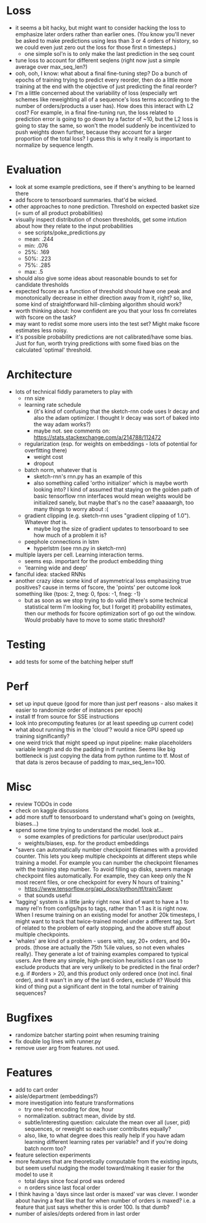 # Loss

- it seems a bit hacky, but might want to consider hacking the loss to 
emphasize later orders rather than earlier ones. (You know you'll never
be asked to make predictions using less than 3 or 4 orders of history,
so we could even just zero out the loss for those first n timesteps.)
  - one simple sol'n is to only make the last prediction in the seq count
- tune loss to account for different seqlens (right now just a simple average over max_seq_len?)
- ooh, ooh, I know: what about a final fine-tuning step? Do a bunch of epochs 
  of training trying to predict every reorder, then do a little more training
  at the end with the objective of just predicting the final reorder?
- I'm a little concerned about the variability of loss (especially wrt schemes
  like reweighting all of a sequence's loss terms according to the number of 
  orders/products a user has). How does this interact with L2 cost? 
  For example, in a final fine-tuning run, the loss related to prediction
  error is going to go down by a factor of ~10, but the L2 loss is going to
  stay the same, so won't the model suddenly be incentivized to push weights
  down further, because they account for a larger proportion of the total loss?
  I guess this is why it really is important to normalize by sequence length.

# Evaluation
- look at some example predictions, see if there's anything to be learned there
- add fscore to tensorboard summaries. that'd be wicked.
- other approaches to none prediction. Threshold on expected basket size (= sum of all product probabilities)
- visually inspect distribution of chosen thresholds, get some intution about how they relate to the input probabilities
  - see scripts/poke_predictions.py
  - mean: .244
  - min: .076
  - 25%: .169
  - 50%: .223
  - 75%: .285
  - max: .5
- should also give some ideas about reasonable bounds to set for candidate thresholds
- expected fscore as a function of threshold should have one peak and monotonically decrease in either direction away from it, right?
  so, like, some kind of straightforward hill-climbing algorithm should work?
- worth thinking about: how confident are you that your loss fn correlates with fscore on the task?
- may want to redist some more users into the test set? Might make fscore estimates less noisy.
- it's possible probability predictions are not calibrated/have some bias. Just for fun, worth
  trying predictions with some fixed bias on the calculated 'optimal' threshold.
  
# Architecture
- lots of technical fiddly parameters to play with
  - rnn size
  - learning rate schedule
    - (it's kind of confusing that the sketch-rnn code uses lr decay and also the adam
      optimizer. I thought lr decay was sort of baked into the way adam works?)
    - maybe not. see comments on: https://stats.stackexchange.com/a/214788/112472
  - regularization (esp. for weights on embeddings - lots of potential for overfitting there)
    - weight cost
    - dropout
  - batch norm, whatever that is
    - sketch-rnn's rnn.py has an example of this
    - also something called 'ortho initializer' which is maybe worth looking into? I kind of assumed
      that staying on the golden path of basic tensorflow rnn interfaces would mean weights would be
      initialized sanely, but maybe that's no the case? aaaaaargh, too many things to worry about :(
  - gradient clipping (e.g. sketch-rnn uses "gradient clipping of 1.0"). Whatever *that* is.
    - maybe log the size of gradient updates to tensorboard to see how much of a problem it is?
  - peephole connections in lstm
    - hyperlstm (see rnn.py in sketch-rnn)
- multiple layers per cell. Learning interaction terms.
  - seems esp. important for the product embedding thing
  - 'learning wide and deep'
- fanciful idea: stacked RNNs
- another crazy idea: some kind of asymmetrical loss emphasizing true positives?
  cause in terms of fscore, the 'points' per outcome look something like
  {tpos: 2, tneg: 0, fpos: -1, fneg: -1}
  - but as soon as we stop trying to do valid (there's some technical statistical
    term I'm looking for, but I forget it) probability estimates, then our methods
    for fscore optimization sort of go out the window. Would probably have to move
    to some static threshold?

# Testing
- add tests for some of the batching helper stuff

# Perf
- set up input queue (good for more than just perf reasons - also makes it easier to randomize order of instances per epoch)
- install tf from source for SSE instructions
- look into precomputing features (or at least speeding up current code)
- what about running this in the 'cloud'? would a nice GPU speed up training significantly?
- one weird trick that might speed up input pipeline: make placeholders variable length
  and do the padding in tf runtime. Seems like big bottleneck is just copying the data
  from python runtime to tf. Most of that data is zeros because of padding to max_seq_len=100.

# Misc
- review TODOs in code
- check on kaggle discussions
- add more stuff to tensorboard to understand what's going on (weights, biases...)
- spend some time trying to understand the model. look at...
  - some examples of predictions for particular user/product pairs
  - weights/biases, esp. for the product embeddings
- "savers can automatically number checkpoint filenames with a provided counter. This lets you keep multiple checkpoints at different steps while training a model. For example you can number the checkpoint filenames with the training step number. To avoid filling up disks, savers manage checkpoint files automatically. For example, they can keep only the N most recent files, or one checkpoint for every N hours of training."
  - https://www.tensorflow.org/api_docs/python/tf/train/Saver
  - that sounds useful
- 'tagging' system is a little janky right now. kind of want to have a 1 to many rel'n from
  configs/hps to tags, rather than 1:1 as it is right now. When I resume training on 
  an existing model for another 20k timesteps, I might want to track that twice-trained
  model under a different tag. Sort of related to the problem of early stopping, and the
  above stuff about multiple checkpoints.
- 'whales' are kind of a problem - users with, say, 20+ orders, and 90+ prods. 
  (those are actually the 75th %ile values, so not even whales really). 
  They generate a lot of training examples compared to typical users. 
  Are there any simple, high-precision heurisitics I can use to exclude products
  that are very unlikely to be predicted in the final order? e.g. if #orders > 20, 
  and this product only ordered once (not incl. final order), and it wasn't in any
  of the last 6 orders, exclude it? Would this kind of thing put a significant dent
  in the total number of training sequences?

# Bugfixes
- randomize batcher starting point when resuming training
- fix double log lines with runner.py
- remove user arg from features. not used.

# Features
- add to cart order
- aisle/department (embeddings?)
- more investigation into feature transformations
   - try one-hot encoding for dow, hour
   - normalization. subtract mean, divide by std.
    - subtle/interesting question: calculate the mean over all (user, pid) sequences, or 
      reweight so each user contributes equally?
    - also, like, to what degree does this really help if you have adam learning 
      different learning rates per variable? and if you're doing batch norm too?
- feature selection experiments
- more features that are theoretically computable from the existing inputs, but
  seem useful nudging the model toward/making it easier for the model to use it
    - total days since focal prod was ordered
    - n orders since last focal order
- I think having a 'days since last order is maxed' var was clever. I wonder
  about having a feat like that for when number of orders is maxed? i.e.
  a feature that just says whether this is order 100. Is that dumb?
- number of aisles/depts ordered from in last order
